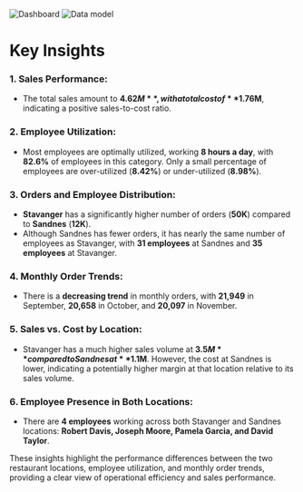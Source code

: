 ![Dashboard](https://github.com/user-attachments/assets/9164e29a-3ded-46f9-bd94-59fc30eddc52)
![Data model](https://github.com/user-attachments/assets/bfe67a81-fac0-4a87-bd8b-12fec8d3257b)

#               Key Insights             #

### 1. Sales Performance:
   - The total sales amount to **$4.62M**, with a total cost of **$1.76M**, indicating a positive sales-to-cost ratio.
   
### 2. Employee Utilization:
   - Most employees are optimally utilized, working **8 hours a day**, with **82.6%** of employees in this category. Only a small percentage of employees are over-utilized (**8.42%**) or under-utilized (**8.98%**).
   
### 3. Orders and Employee Distribution:
   - **Stavanger** has a significantly higher number of orders (**50K**) compared to **Sandnes** (**12K**).
   - Although Sandnes has fewer orders, it has nearly the same number of employees as Stavanger, with **31 employees** at Sandnes and **35 employees** at Stavanger.
   
### 4. Monthly Order Trends:
   - There is a **decreasing trend** in monthly orders, with **21,949** in September, **20,658** in October, and **20,097** in November.
   
### 5. Sales vs. Cost by Location:
   - Stavanger has a much higher sales volume at **$3.5M** compared to Sandnes at **$1.1M**. However, the cost at Sandnes is lower, indicating a potentially higher margin at that location relative to its sales volume.
   
### 6. Employee Presence in Both Locations:
   - There are **4 employees** working across both Stavanger and Sandnes locations: **Robert Davis, Joseph Moore, Pamela Garcia, and David Taylor**.

These insights highlight the performance differences between the two restaurant locations, employee utilization, and monthly order trends, providing a clear view of operational efficiency and sales performance.

